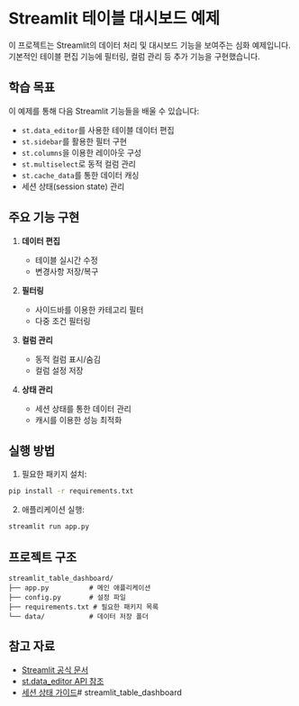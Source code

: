 # Streamlit 테이블 대시보드 예제

이 프로젝트는 Streamlit의 데이터 처리 및 대시보드 기능을 보여주는 심화 예제입니다.
기본적인 테이블 편집 기능에 필터링, 컬럼 관리 등 추가 기능을 구현했습니다.

## 학습 목표

이 예제를 통해 다음 Streamlit 기능들을 배울 수 있습니다:
- `st.data_editor`를 사용한 테이블 데이터 편집
- `st.sidebar`를 활용한 필터 구현
- `st.columns`을 이용한 레이아웃 구성
- `st.multiselect`로 동적 컬럼 관리
- `st.cache_data`를 통한 데이터 캐싱
- 세션 상태(session state) 관리

## 주요 기능 구현

1. **데이터 편집**
   - 테이블 실시간 수정
   - 변경사항 저장/복구

2. **필터링**
   - 사이드바를 이용한 카테고리 필터
   - 다중 조건 필터링

3. **컬럼 관리**
   - 동적 컬럼 표시/숨김
   - 컬럼 설정 저장

4. **상태 관리**
   - 세션 상태를 통한 데이터 관리
   - 캐시를 이용한 성능 최적화

## 실행 방법

1. 필요한 패키지 설치:
```bash
pip install -r requirements.txt
```

2. 애플리케이션 실행:
```bash
streamlit run app.py
```

## 프로젝트 구조
```
streamlit_table_dashboard/
├── app.py          # 메인 애플리케이션
├── config.py       # 설정 파일
├── requirements.txt # 필요한 패키지 목록
└── data/           # 데이터 저장 폴더
```

## 참고 자료
- [Streamlit 공식 문서](https://docs.streamlit.io/)
- [st.data_editor API 참조](https://docs.streamlit.io/library/api-reference/data/st.data_editor)
- [세션 상태 가이드](https://docs.streamlit.io/library/api-reference/session-state)# streamlit_table_dashboard
